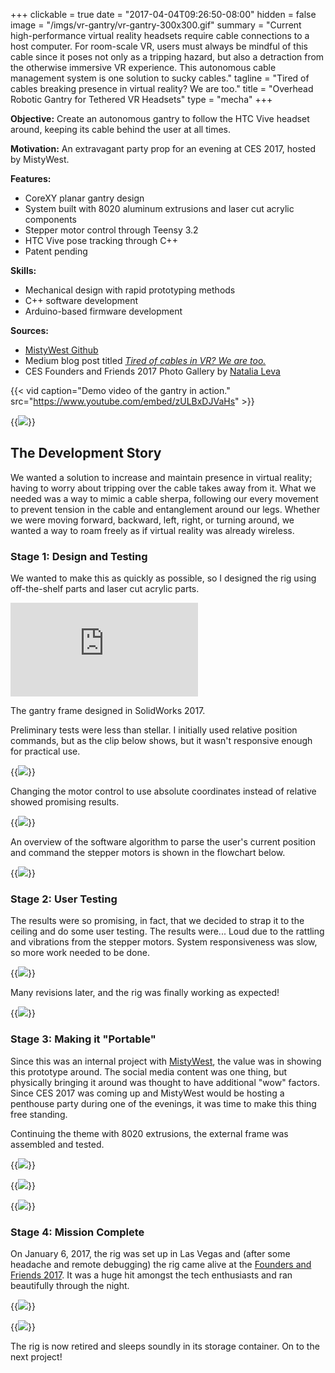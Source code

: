 +++
clickable = true
date    = "2017-04-04T09:26:50-08:00"
hidden  = false
image   = "/imgs/vr-gantry/vr-gantry-300x300.gif"
summary = "Current high-performance virtual reality headsets require cable connections to a host computer. For room-scale VR, users must always be mindful of this cable since it poses not only as a tripping hazard, but also a detraction from the otherwise immersive VR experience. This autonomous cable management system is one solution to sucky cables."
tagline = "Tired of cables breaking presence in virtual reality? We are too."
title   = "Overhead Robotic Gantry for Tethered VR Headsets"
type    = "mecha"
+++

__Objective:__ Create an autonomous gantry to follow the HTC Vive headset around, keeping its cable behind the user at all times.

__Motivation:__ An extravagant party prop for an evening at CES 2017, hosted by MistyWest.

__Features:__

+ CoreXY planar gantry design
+ System built with 8020 aluminum extrusions and laser cut acrylic components 
+ Stepper motor control through Teensy 3.2
+ HTC Vive pose tracking through C++
+ Patent pending

__Skills:__

+ Mechanical design with rapid prototyping methods
+ C++ software development
+ Arduino-based firmware development

__Sources:__

+ [MistyWest Github](https://github.com/MistyWestAdmin)
+ Medium blog post titled [_Tired of cables in VR? We are too._](https://medium.com/@mistywest/tired-of-cables-in-virtual-reality-we-are-too-efeab5606bf0)
+ CES Founders and Friends 2017 Photo Gallery by [Natalia Leva](https://natalialeva.shootproof.com/gallery/3918977/home)

{{< vid caption="Demo video of the gantry in action." src="https://www.youtube.com/embed/zULBxDJVaHs" >}}

{{<img caption="The gantry being used at a penthouse party hosted by MistyWest during CES 2017. (Photo by Natalia Leva)"
src="/imgs/vr-gantry/DSC1764.jpg" >}}

## The Development Story

We wanted a solution to increase and maintain presence in virtual reality; having to worry about tripping over the cable takes away from it. What we needed was a way to mimic a cable sherpa, following our every movement to prevent tension in the cable and entanglement around our legs. Whether we were moving forward, backward, left, right, or turning around, we wanted a way to roam freely as if virtual reality was already wireless.

### Stage 1: Design and Testing 

We wanted to make this as quickly as possible, so I designed the rig using off-the-shelf parts and laser cut acrylic parts.

<div class="embed-responsive embed-responsive-16by9"><iframe src="https://sketchfab.com/models/3be6275ae3c048098c2c777d7817ff26/embed?autostart=0&amp;preload=1" frameborder="0" allowvr allowfullscreen mozallowfullscreen="true" webkitallowfullscreen="true" onmousewheel=""></iframe>
</div>
<p class="caption">The gantry frame designed in SolidWorks 2017.</p>

Preliminary tests were less than stellar. I initially used relative position commands, but as the clip below shows, but it wasn't responsive enough for practical use.

{{<img caption="Initial testing of the tracking using relative position commands, almost as if it has a mind of its own."
src="/imgs/vr-gantry/giphy_0.gif" >}}

Changing the motor control to use absolute coordinates instead of relative showed promising results.

{{<img caption="Revised tracking using absolute position commands for significantly improved precision."
src="/imgs/vr-gantry/giphy_1.gif" >}}

An overview of the software algorithm to parse the user's current position and command the stepper motors is shown in the flowchart below.

{{<img caption="Flowchart of the software algorithm."
src="/imgs/vr-gantry/SoftwareFlowchart.png" >}}

### Stage 2: User Testing

The results were so promising, in fact, that we decided to strap it to the ceiling and do some user testing. The results were... Loud due to the rattling and vibrations from the stepper motors. System responsiveness was slow, so more work needed to be done.

{{<img caption="First user test with the gantry attached to the lab ceiling (rotation tracking not yet implemented)."
src="/imgs/vr-gantry/giphy_2.gif" >}}

Many revisions later, and the rig was finally working as expected!

{{<img caption="After many hardware, software, and firmware tweaks, the gantry finally became usable."
src="/imgs/vr-gantry/giphy_3.gif" >}}

<!--{{<img caption="Achievement unlocked: Freedom of movement with wired VR."
src="/imgs/vr-gantry/vr-gantry.gif" >}}-->

### Stage 3: Making it "Portable"

Since this was an internal project with [MistyWest](https://mistywest.com/), the value was in showing this prototype around. The social media content was one thing, but physically bringing it around was thought to have additional "wow" factors. Since CES 2017 was coming up and MistyWest would be hosting a penthouse party during one of the evenings, it was time to make this thing free standing. 

Continuing the theme with 8020 extrusions, the external frame was assembled and tested.

{{<img caption="Construction of the free standing frame in preparation for bringing the rig to CES."
src="/imgs/vr-gantry/IMG_20161212_141058.jpg" >}}

{{<img caption="Testing the free standing setup to gain confidence in its sturdiness."
src="/imgs/vr-gantry/IMG_20161216_161302.jpg" >}}

{{<img caption="Yes, it is in fact portable!"
src="/imgs/vr-gantry/IMG_20161222_114418.jpg" >}}

### Stage 4: Mission Complete

On January 6, 2017, the rig was set up in Las Vegas and (after some headache and remote debugging) the rig came alive at the [Founders and Friends 2017](https://mistywest.com/founders-friends-2017/). It was a huge hit amongst the tech enthusiasts and ran beautifully through the night.

{{<img caption="People showing interest in the high-tech marriage between robotics and virtual reality. (Photo by Natalia Leva)"
src="/imgs/vr-gantry/DSC1873.jpg" >}}

{{<img caption="Founders and Friends 2017. (Photo by Natalia Leva)"
src="/imgs/vr-gantry/DSC1658.jpg" >}}

The rig is now retired and sleeps soundly in its storage container. On to the next project!